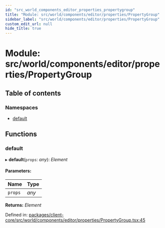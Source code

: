 ```yaml
---
id: "src_world_components_editor_properties_propertygroup"
title: "Module: src/world/components/editor/properties/PropertyGroup"
sidebar_label: "src/world/components/editor/properties/PropertyGroup"
custom_edit_url: null
hide_title: true
---
```


# Module: src/world/components/editor/properties/PropertyGroup

## Table of contents

### Namespaces

- [default](src_world_components_editor_properties_propertygroup.default.md)

## Functions

### default

▸ **default**(`props`: *any*): *Element*

#### Parameters:

Name | Type |
:------ | :------ |
`props` | *any* |

**Returns:** *Element*

Defined in: [packages/client-core/src/world/components/editor/properties/PropertyGroup.tsx:45](https://github.com/xr3ngine/xr3ngine/blob/716a06460/packages/client-core/src/world/components/editor/properties/PropertyGroup.tsx#L45)
